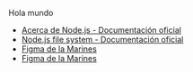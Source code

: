 Hola mundo

* [Acerca de Node.js - Documentación oficial](https://nodejs.org/es/about/)
* [Node.js file system - Documentación oficial](https://nodejs.org/afs.html)
* [Figma de la Marines](https://www.figma.com/file/)
* [Figma de la Marines](https://www.figma.com/file/)
